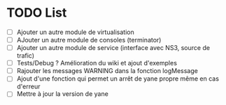 # TODO List

- [ ] Ajouter un autre module de virtualisation
- [ ] AJouter un autre module de consoles (terminator)
- [ ] Ajouter un autre module de service (interface avec NS3, source de trafic)
- [ ] Tests/Debug ? Amélioration du wiki et ajout d'exemples
- [ ] Rajouter les messages WARNING dans la fonction logMessage
- [ ] Ajout d'une fonction qui permet un arrêt de yane propre même en cas d'erreur
- [ ] Mettre à jour la version de yane
